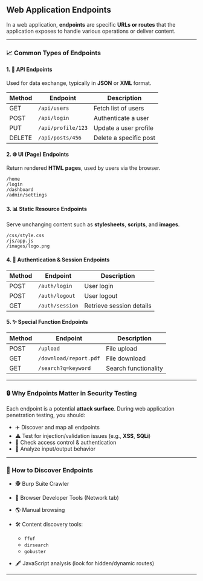 ## Web Application Endpoints

In a web application, **endpoints** are specific **URLs or routes** that the application exposes to handle various operations or deliver content.

---

### 📈 Common Types of Endpoints

#### 1. 🚀 API Endpoints

Used for data exchange, typically in **JSON** or **XML** format.

| Method | Endpoint           | Description            |
| ------ | ------------------ | ---------------------- |
| GET    | `/api/users`       | Fetch list of users    |
| POST   | `/api/login`       | Authenticate a user    |
| PUT    | `/api/profile/123` | Update a user profile  |
| DELETE | `/api/posts/456`   | Delete a specific post |

#### 2. 🌐 UI (Page) Endpoints

Return rendered **HTML pages**, used by users via the browser.

```
/home
/login
/dashboard
/admin/settings
```

#### 3. 📊 Static Resource Endpoints

Serve unchanging content such as **stylesheets**, **scripts**, and **images**.

```
/css/style.css
/js/app.js
/images/logo.png
```

#### 4. 🔐 Authentication & Session Endpoints

| Method | Endpoint        | Description              |
| ------ | --------------- | ------------------------ |
| POST   | `/auth/login`   | User login               |
| POST   | `/auth/logout`  | User logout              |
| GET    | `/auth/session` | Retrieve session details |

#### 5. ✨ Special Function Endpoints

| Method | Endpoint               | Description          |
| ------ | ---------------------- | -------------------- |
| POST   | `/upload`              | File upload          |
| GET    | `/download/report.pdf` | File download        |
| GET    | `/search?q=keyword`    | Search functionality |

---

### 🔒 Why Endpoints Matter in Security Testing

Each endpoint is a potential **attack surface**.
During web application penetration testing, you should:

* ✈️ Discover and map all endpoints
* ⚠️ Test for injection/validation issues (e.g., **XSS**, **SQLi**)
* 🔐 Check access control & authentication
* 📆 Analyze input/output behavior

---

### 🔎 How to Discover Endpoints

* 🕵️ Burp Suite Crawler
* 📁 Browser Developer Tools (Network tab)
* 🌎 Manual browsing
* 🛠️ Content discovery tools:

  * `ffuf`
  * `dirsearch`
  * `gobuster`
* 🖋️ JavaScript analysis (look for hidden/dynamic routes)

---

